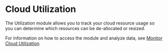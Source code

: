 # Cloud Utilization

The Utilization module allows you to track your cloud resource usage so you can determine which resources can be de-allocated or resized.

For information on how to access the module and analyze data, see [Monitor Cloud Utilization](monitor-cloud-utilization.md).
